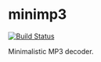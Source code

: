 minimp3
==========

[![Build Status](https://travis-ci.org/lieff/minimp3.svg)](https://travis-ci.org/lieff/minimp3)

Minimalistic MP3 decoder.